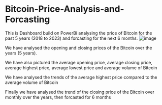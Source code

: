 # Bitcoin-Price-Analysis-and-Forcasting

This is Dashboard build on PowerBi analysing the price of Bitcoin for the past 5 years (2018 to 2023) and forcasting for the next 6 months.
![image](https://s.yimg.com/ny/api/res/1.2/_S4zRMD0Y91PeHo.y.CEcA--/YXBwaWQ9aGlnaGxhbmRlcjt3PTY0MDtoPTQyNw--/https://media.zenfs.com/en/forkast_news_articles_672/5265c956bd0fac4557418ecc2d261034)

We have analysed the opening and closing prices of the Bitcoin over the years (5 years).

We have also pictured the average opening price, average closing price, average highest price, average lowest price and average volume of Bitcoin

We have analysed the trends of the average highest price compared to the average volume of Bitcoin

Finally we have analysed the trend of the closing price of the Bitcoin over monthly over the years, then forcasted for 6 months
